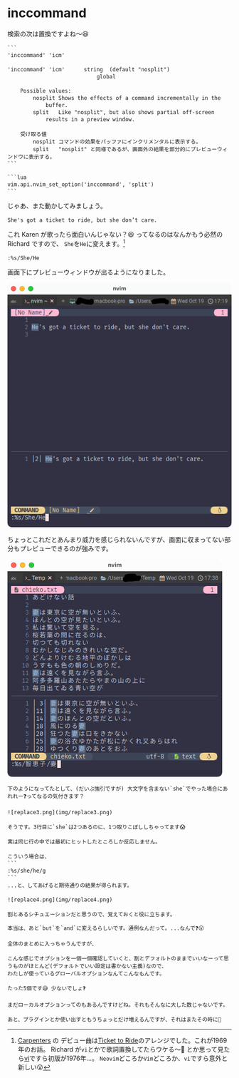 # inccommand

検索の次は置換ですよね〜😆

~~~admonish info title=":h inccommand"
```
'inccommand' 'icm'

'inccommand' 'icm'	    string	(default "nosplit")
			                global

	Possible values:
		nosplit	Shows the effects of a command incrementally in the
			buffer.
		split	Like "nosplit", but also shows partial off-screen
			results in a preview window.

    受け取る値
        nosplit コマンドの効果をバッファにインクリメンタルに表示する。
        split   "nosplit" と同様であるが、画面外の結果を部分的にプレビューウィンドウに表示する。
```
~~~

~~~admonish example title="options.lua"
```lua
vim.api.nvim_set_option('inccommand', 'split')
```
~~~

じゃあ、また動かしてみましょう。

```admonish abstract title="文章例"
She's got a ticket to ride, but she don’t care.
```

これ Karen が歌ったら面白いんじゃない？😆 ってなるのはなんかもう必然の Richard ですので、
`She`を`He`に変えます。[^1]

```
:%s/She/He
```

画面下にプレビューウィンドウが出るようになりました。

![replace1.png](img/replace1.png)

ちょっとこれだとあんまり威力を感じられないんですが、画面に収まってない部分もプレビューできるのが強みです。

![replace2.png](img/replace2.png)

~~~admonish tip
下のようになってたとして、(だいぶ強引ですが) 大文字を含まない`she`でやった場合にあれれー❓ってなるの気付きます？

![replace3.png](img/replace3.png)

そうです。3行目に`she`は2つあるのに、1つ取りこぼししちゃってます😱

実は同じ行の中では最初にヒットしたところしか反応しません。

こういう場合は、
```
:%s/she/he/g
```
...と、してあげると期待通りの結果が得られます。

![replace4.png](img/replace4.png)

割とあるシチュエーションだと思うので、覚えておくと役に立ちます。
~~~

```admonish question
本当は、あと`but`を`and`に変えるらしいです。通例なんだって。...なんで❓😮
```

```admonish success
全体のまとめに入っちゃうんですが、

こんな感じでオプションを一個一個確認していくと、割とデフォルトのままでいいなーって思うものがほとんど(デフォルトでいい設定は書かない主義)なので、
わたしが使っているグローバルオプションなんてこんなもんです。

たった5個です😅 少ないでしょ❓

まだローカルオプションってのもあるんですけどね。それもそんなに大した数じゃないです。

あと、プラグインとか使い出すともうちょっとだけ増えるんですが、それはまたその時に🤗
```

[^1]:[Carpenters](http://www.richardandkarencarpenter.com/SN_TicketToRide.htm) の
デビュー曲は[Ticket to Ride](https://en.wikipedia.org/wiki/Ticket_to_Ride_(song))のアレンジでした。これが1969年のお話。
Richard が`vi`とかで歌詞置換してたらウケる〜🤣 とか思って見たら[vi](https://ja.wikipedia.org/wiki/Vi)ですら初版が1976年...。
`Neovim`どころか`Vim`どころか、`vi`ですら意外と新しい😲
